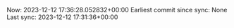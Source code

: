 Now: 2023-12-12 17:36:28.052832+00:00 Earliest commit since sync: None Last sync: 2023-12-12 17:31:36+00:00
